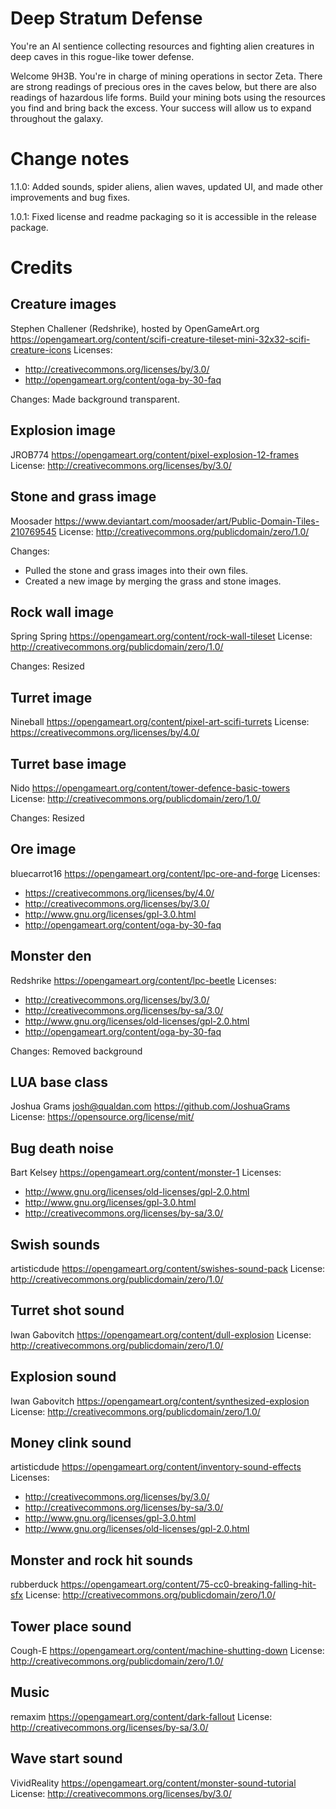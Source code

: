 Deep Stratum Defense
====================

You're an AI sentience collecting resources and fighting alien creatures in deep caves in this rogue-like tower defense.

Welcome 9H3B. You're in charge of mining operations in sector Zeta. There are strong readings of precious ores in the caves below, but there are also readings of hazardous life forms. Build your mining bots using the resources you find and bring back the excess. Your success will allow us to expand throughout the galaxy.

Change notes
============

1.1.0: Added sounds, spider aliens, alien waves, updated UI, and made other improvements and bug fixes.

1.0.1: Fixed license and readme packaging so it is accessible in the release package.

Credits
=======

## Creature images
Stephen Challener (Redshrike), hosted by OpenGameArt.org
https://opengameart.org/content/scifi-creature-tileset-mini-32x32-scifi-creature-icons
Licenses:
* http://creativecommons.org/licenses/by/3.0/
* http://opengameart.org/content/oga-by-30-faq

Changes: Made background transparent.

## Explosion image
JROB774
https://opengameart.org/content/pixel-explosion-12-frames
License: http://creativecommons.org/licenses/by/3.0/

## Stone and grass image
Moosader
https://www.deviantart.com/moosader/art/Public-Domain-Tiles-210769545
License: http://creativecommons.org/publicdomain/zero/1.0/

Changes:
* Pulled the stone and grass images into their own files.
* Created a new image by merging the grass and stone images.

## Rock wall image
Spring Spring
https://opengameart.org/content/rock-wall-tileset
License: http://creativecommons.org/publicdomain/zero/1.0/

Changes: Resized

## Turret image
Nineball
https://opengameart.org/content/pixel-art-scifi-turrets
License: https://creativecommons.org/licenses/by/4.0/

## Turret base image
Nido
https://opengameart.org/content/tower-defence-basic-towers
License: http://creativecommons.org/publicdomain/zero/1.0/

Changes: Resized

## Ore image
bluecarrot16
https://opengameart.org/content/lpc-ore-and-forge
Licenses:
* https://creativecommons.org/licenses/by/4.0/
* http://creativecommons.org/licenses/by/3.0/
* http://www.gnu.org/licenses/gpl-3.0.html
* http://opengameart.org/content/oga-by-30-faq

## Monster den
Redshrike
https://opengameart.org/content/lpc-beetle
Licenses:
* http://creativecommons.org/licenses/by/3.0/
* http://creativecommons.org/licenses/by-sa/3.0/
* http://www.gnu.org/licenses/old-licenses/gpl-2.0.html
* http://opengameart.org/content/oga-by-30-faq

Changes: Removed background

## LUA base class
Joshua Grams <josh@qualdan.com>
https://github.com/JoshuaGrams
License: https://opensource.org/license/mit/

## Bug death noise
Bart Kelsey
https://opengameart.org/content/monster-1
Licenses:
* http://www.gnu.org/licenses/old-licenses/gpl-2.0.html
* http://www.gnu.org/licenses/gpl-3.0.html
* http://creativecommons.org/licenses/by-sa/3.0/

## Swish sounds
artisticdude
https://opengameart.org/content/swishes-sound-pack
License: http://creativecommons.org/publicdomain/zero/1.0/

## Turret shot sound
Iwan Gabovitch
https://opengameart.org/content/dull-explosion
License: http://creativecommons.org/publicdomain/zero/1.0/

## Explosion sound
Iwan Gabovitch
https://opengameart.org/content/synthesized-explosion
License: http://creativecommons.org/publicdomain/zero/1.0/

## Money clink sound
artisticdude
https://opengameart.org/content/inventory-sound-effects
Licenses:
* http://creativecommons.org/licenses/by/3.0/
* http://creativecommons.org/licenses/by-sa/3.0/
* http://www.gnu.org/licenses/gpl-3.0.html
* http://www.gnu.org/licenses/old-licenses/gpl-2.0.html

## Monster and rock hit sounds
rubberduck
https://opengameart.org/content/75-cc0-breaking-falling-hit-sfx
License: http://creativecommons.org/publicdomain/zero/1.0/

## Tower place sound
Cough-E
https://opengameart.org/content/machine-shutting-down
License: http://creativecommons.org/publicdomain/zero/1.0/

## Music
remaxim
https://opengameart.org/content/dark-fallout
License: http://creativecommons.org/licenses/by-sa/3.0/

## Wave start sound
VividReality
https://opengameart.org/content/monster-sound-tutorial
License: http://creativecommons.org/licenses/by/3.0/
